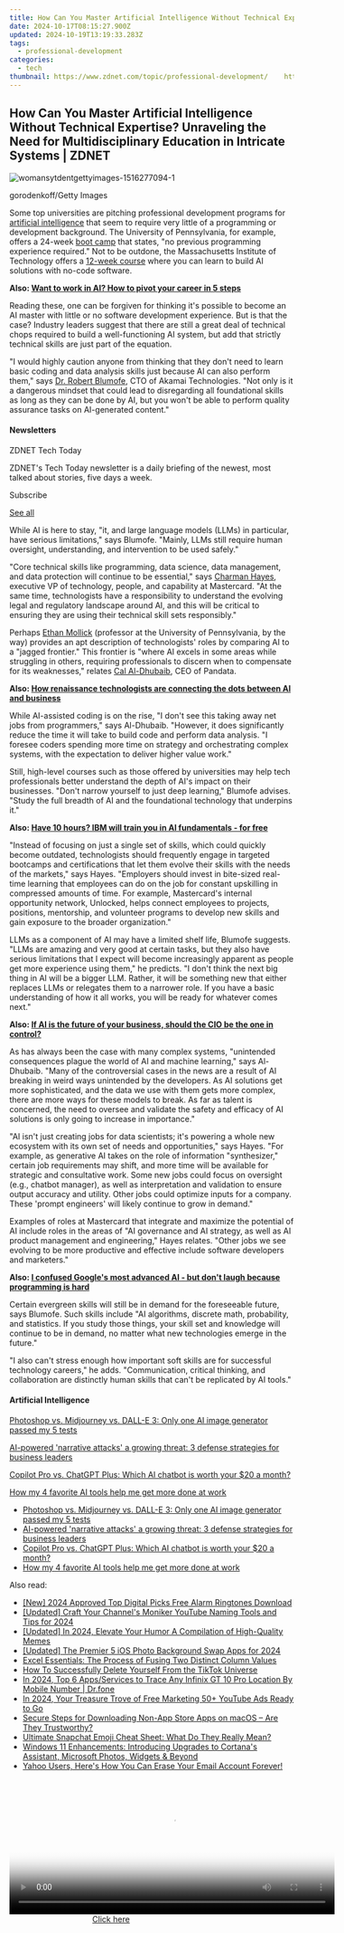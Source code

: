 ```yaml
---
title: How Can You Master Artificial Intelligence Without Technical Expertise? Unraveling the Need for Multidisciplinary Education in Intricate Systems | ZDNET
date: 2024-10-17T08:15:27.900Z
updated: 2024-10-19T13:19:33.283Z
tags:
  - professional-development
categories:
  - tech
thumbnail: https://www.zdnet.com/topic/professional-development/    https://www.zdnet.com/a/img/resize/178d434bcb6aff9607310bf31299383a4cbf1bc1/2024/02/23/9dc72282-bcc7-462d-9db4-e1f985daf53b/womansytdentgettyimages-1516277094-1.jpg?width=170&height=96&fit=crop&auto=webp
---
```


## How Can You Master Artificial Intelligence Without Technical Expertise? Unraveling the Need for Multidisciplinary Education in Intricate Systems | ZDNET

![womansytdentgettyimages-1516277094-1](https://www.zdnet.com/a/img/resize/1b1252c3678db6fb2fb8b3c5aa960ad4afa392ac/2024/02/23/9dc72282-bcc7-462d-9db4-e1f985daf53b/womansytdentgettyimages-1516277094-1.jpg?auto=webp&width=1280)

gorodenkoff/Getty Images

Some top universities are pitching professional development programs for [artificial intelligence](https://www.zdnet.com/article/what-is-ai-heres-everything-you-need-to-know-about-artificial-intelligence/) that seem to require very little of a programming or development background. The University of Pennsylvania, for example, offers a 24-week [boot camp](https://bootcamp.sas.upenn.edu/artificial-intelligence/landing/?s=Google-Unbranded&dki=Learn%20Artificial%20Intelligence%20Online&pkw=career%20artificial%20intelligence&pcrid=685052445264&pmt=e&utm%5Fsource=google&utm%5Fmedium=cpc&utm%5Fcampaign=GGL%7CUNIVERSITY-OF-PENNSYLVANIA%7CSEM%7CArtificial-Intelligence%7C-%7CONL%7CTIER-1%7CALL%7CNBD%7C-%7CCore%7CCareer&utm%5Fterm=career%20artificial%20intelligence&s=google&k=career%20artificial%20intelligence&utm%5Fadgroupid=158539446642&utm%5Flocationphysicalms=9007195&utm%5Fmatchtype=e&utm%5Fnetwork=g&utm%5Fdevice=c&utm%5Fcontent=685052445264&utm%5Fplacement=&gad%5Fsource=1&gclid=CjwKCAiA29auBhBxEiwAnKcSqo1ZoLcoPOEoM-dTm4j3gulOAjZxJeC2dsRKDSn6LVnYX%5FZyZRY7phoCsUQQAvD%5FBwE&gclsrc=aw.ds) that states, "no previous programming experience required." Not to be outdone, the Massachusetts Institute of Technology offers a [12-week course](https://professionalonline2.mit.edu/no-code-artificial-intelligence-machine-learning-online-program?&utm%5Fsource=google&utm%5Fmedium=search&utm%5Fcampaign=NCAIML%5Fint%5FSearch%5FGeneric%5FPhrase%5FUS%5FE&campaign%5Fid=17210902206&adgroup%5Fid=136165136763&ad%5Fid=597155061526&utm%5Ftarget=kwd-2224281969529&Keyword=careers%20in%20ai&placement=&gad%5Fsource=1&gclid=CjwKCAiA29auBhBxEiwAnKcSqolhhkvyuXEHqCa23OT5VZoPXBP3aHLoGbRZjQXuxDMvBT6cNqS25xoCExwQAvD%5FBwE) where you can learn to build AI solutions with no-code software.

**Also: [Want to work in AI? How to pivot your career in 5 steps](https://www.zdnet.com/article/want-to-work-in-ai-how-to-pivot-your-career-in-5-steps/)**

Reading these, one can be forgiven for thinking it's possible to become an AI master with little or no software development experience. But is that the case? Industry leaders suggest that there are still a great deal of technical chops required to build a well-functioning AI system, but add that strictly technical skills are just part of the equation.

"I would highly caution anyone from thinking that they don't need to learn basic coding and data analysis skills just because AI can also perform them," says [Dr. Robert Blumofe](https://www.akamai.com/company/leadership/executive-team/robert-blumofe), CTO of Akamai Technologies. "Not only is it a dangerous mindset that could lead to disregarding all foundational skills as long as they can be done by AI, but you won't be able to perform quality assurance tasks on AI-generated content." 

#### Newsletters

ZDNET Tech Today

ZDNET's Tech Today newsletter is a daily briefing of the newest, most talked about stories, five days a week.

 Subscribe

[See all](https://www.zdnet.com/newsletters/)

While AI is here to stay, "it, and large language models (LLMs) in particular, have serious limitations," says Blumofe. "Mainly, LLMs still require human oversight, understanding, and intervention to be used safely."

"Core technical skills like programming, data science, data management, and data protection will continue to be essential," says [Charman Hayes](https://www.linkedin.com/in/charman-hayes-35750910/), executive VP of technology, people, and capability at Mastercard. "At the same time, technologists have a responsibility to understand the evolving legal and regulatory landscape around AI, and this will be critical to ensuring they are using their technical skill sets responsibly."

Perhaps [Ethan Mollick](https://mgmt.wharton.upenn.edu/profile/emollick/) (professor at the University of Pennsylvania, by the way) provides an apt description of technologists' roles by comparing AI to a "jagged frontier." This frontier is "where AI excels in some areas while struggling in others, requiring professionals to discern when to compensate for its weaknesses," relates [Cal Al-Dhubaib](https://www.linkedin.com/in/dhubaib/), CEO of Pandata. 

**Also: [How renaissance technologists are connecting the dots between AI and business](https://www.zdnet.com/article/how-renaissance-technologists-are-connecting-the-dots-between-ai-and-business/)**

While AI-assisted coding is on the rise, "I don't see this taking away net jobs from programmers," says Al-Dhubaib. "However, it does significantly reduce the time it will take to build code and perform data analysis. "I foresee coders spending more time on strategy and orchestrating complex systems, with the expectation to deliver higher value work."

Still, high-level courses such as those offered by universities may help tech professionals better understand the depth of AI's impact on their businesses. "Don't narrow yourself to just deep learning," Blumofe advises. "Study the full breadth of AI and the foundational technology that underpins it."

**Also: [Have 10 hours? IBM will train you in AI fundamentals - for free](https://www.zdnet.com/article/have-10-hours-ibm-will-train-you-in-ai-fundamentals-for-free/)**

"Instead of focusing on just a single set of skills, which could quickly become outdated, technologists should frequently engage in targeted bootcamps and certifications that let them evolve their skills with the needs of the markets," says Hayes. "Employers should invest in bite-sized real-time learning that employees can do on the job for constant upskilling in compressed amounts of time. For example, Mastercard's internal opportunity network, Unlocked, helps connect employees to projects, positions, mentorship, and volunteer programs to develop new skills and gain exposure to the broader organization." 

LLMs as a component of AI may have a limited shelf life, Blumofe suggests. "LLMs are amazing and very good at certain tasks, but they also have serious limitations that I expect will become increasingly apparent as people get more experience using them," he predicts. "I don't think the next big thing in AI will be a bigger LLM. Rather, it will be something new that either replaces LLMs or relegates them to a narrower role. If you have a basic understanding of how it all works, you will be ready for whatever comes next." 

**Also: [If AI is the future of your business, should the CIO be the one in control?](https://www.zdnet.com/article/if-ai-is-the-future-of-your-business-should-the-cio-be-in-control/)**

As has always been the case with many complex systems, "unintended consequences plague the world of AI and machine learning," says Al-Dhubaib. "Many of the controversial cases in the news are a result of AI breaking in weird ways unintended by the developers. As AI solutions get more sophisticated, and the data we use with them gets more complex, there are more ways for these models to break. As far as talent is concerned, the need to oversee and validate the safety and efficacy of AI solutions is only going to increase in importance." 

"AI isn't just creating jobs for data scientists; it's powering a whole new ecosystem with its own set of needs and opportunities," says Hayes. "For example, as generative AI takes on the role of information "synthesizer," certain job requirements may shift, and more time will be available for strategic and consultative work. Some new jobs could focus on oversight (e.g., chatbot manager), as well as interpretation and validation to ensure output accuracy and utility. Other jobs could optimize inputs for a company. These 'prompt engineers' will likely continue to grow in demand."  
  
Examples of roles at Mastercard that integrate and maximize the potential of AI include roles in the areas of "AI governance and AI strategy, as well as AI product management and engineering," Hayes relates. "Other jobs we see evolving to be more productive and effective include software developers and marketers."

**Also: [I confused Google's most advanced AI - but don't laugh because programming is hard](https://www.zdnet.com/article/i-confused-googles-most-advanced-ai-but-dont-laugh-because-programming-is-hard/)**

Certain evergreen skills will still be in demand for the foreseeable future, says Blumofe. Such skills include "AI algorithms, discrete math, probability, and statistics. If you study those things, your skill set and knowledge will continue to be in demand, no matter what new technologies emerge in the future."   
  
"I also can't stress enough how important soft skills are for successful technology careers," he adds. "Communication, critical thinking, and collaboration are distinctly human skills that can't be replicated by AI tools."

#### Artificial Intelligence

[Photoshop vs. Midjourney vs. DALL-E 3: Only one AI image generator passed my 5 tests](https://www.zdnet.com/article/is-photoshops-new-text-to-image-as-good-as-midjourney-and-dall-e-we-test-it-and-see/ "Photoshop vs. Midjourney vs. DALL-E 3: Only one AI image generator passed my 5 tests")

[AI-powered 'narrative attacks' a growing threat: 3 defense strategies for business leaders](https://www.zdnet.com/article/ai-powered-narrative-attacks-a-growing-threat-3-defense-strategies-for-business-leaders/ "AI-powered 'narrative attacks' a growing threat: 3 defense strategies for business leaders")

[Copilot Pro vs. ChatGPT Plus: Which AI chatbot is worth your $20 a month?](https://www.zdnet.com/article/copilot-pro-vs-chatgpt-plus-which-is-ai-chatbot-is-worth-your-20-a-month/ "Copilot Pro vs. ChatGPT Plus: Which AI chatbot is worth your $20 a month?")

[How my 4 favorite AI tools help me get more done at work](https://www.zdnet.com/article/how-my-4-favorite-ai-tools-help-me-get-more-done-at-work/ "How my 4 favorite AI tools help me get more done at work")

* [Photoshop vs. Midjourney vs. DALL-E 3: Only one AI image generator passed my 5 tests](https://www.zdnet.com/article/is-photoshops-new-text-to-image-as-good-as-midjourney-and-dall-e-we-test-it-and-see/ "Photoshop vs. Midjourney vs. DALL-E 3: Only one AI image generator passed my 5 tests")
* [AI-powered 'narrative attacks' a growing threat: 3 defense strategies for business leaders](https://www.zdnet.com/article/ai-powered-narrative-attacks-a-growing-threat-3-defense-strategies-for-business-leaders/ "AI-powered 'narrative attacks' a growing threat: 3 defense strategies for business leaders")
* [Copilot Pro vs. ChatGPT Plus: Which AI chatbot is worth your $20 a month?](https://www.zdnet.com/article/copilot-pro-vs-chatgpt-plus-which-is-ai-chatbot-is-worth-your-20-a-month/ "Copilot Pro vs. ChatGPT Plus: Which AI chatbot is worth your $20 a month?")
* [How my 4 favorite AI tools help me get more done at work](https://www.zdnet.com/article/how-my-4-favorite-ai-tools-help-me-get-more-done-at-work/ "How my 4 favorite AI tools help me get more done at work")

<ins class="adsbygoogle"
     style="display:block"
     data-ad-format="autorelaxed"
     data-ad-client="ca-pub-7571918770474297"
     data-ad-slot="1223367746"></ins>

<ins class="adsbygoogle"
     style="display:block"
     data-ad-client="ca-pub-7571918770474297"
     data-ad-slot="8358498916"
     data-ad-format="auto"
     data-full-width-responsive="true"></ins>

<span class="atpl-alsoreadstyle">Also read:</span>
<div><ul>
<li><a href="https://fox-http.techidaily.com/new-2024-approved-top-digital-picks-free-alarm-ringtones-download/"><u>[New] 2024 Approved Top Digital Picks Free Alarm Ringtones Download</u></a></li>
<li><a href="https://facebook-record-videos.techidaily.com/updated-craft-your-channels-moniker-youtube-naming-tools-and-tips-for-2024/"><u>[Updated] Craft Your Channel's Moniker YouTube Naming Tools and Tips for 2024</u></a></li>
<li><a href="https://fox-http.techidaily.com/updated-in-2024-elevate-your-humor-a-compilation-of-high-quality-memes/"><u>[Updated] In 2024, Elevate Your Humor A Compilation of High-Quality Memes</u></a></li>
<li><a href="https://fox-access.techidaily.com/updated-the-premier-5-ios-photo-background-swap-apps-for-2024/"><u>[Updated] The Premier 5 iOS Photo Background Swap Apps for 2024</u></a></li>
<li><a href="https://techno-recovery.techidaily.com/excel-essentials-the-process-of-fusing-two-distinct-column-values/"><u>Excel Essentials: The Process of Fusing Two Distinct Column Values</u></a></li>
<li><a href="https://techno-recovery.techidaily.com/how-to-successfully-delete-yourself-from-the-tiktok-universe/"><u>How To Successfully Delete Yourself From the TikTok Universe</u></a></li>
<li><a href="https://android-location-track.techidaily.com/in-2024-top-6-appsservices-to-trace-any-infinix-gt-10-pro-location-by-mobile-number-drfone-by-drfone-virtual-android/"><u>In 2024, Top 6 Apps/Services to Trace Any Infinix GT 10 Pro Location By Mobile Number | Dr.fone</u></a></li>
<li><a href="https://facebook-video-share.techidaily.com/in-2024-your-treasure-trove-of-free-marketing-50plus-youtube-ads-ready-to-go/"><u>In 2024, Your Treasure Trove of Free Marketing 50+ YouTube Ads Ready to Go</u></a></li>
<li><a href="https://blog-min.techidaily.com/secure-steps-for-downloading-non-app-store-apps-on-macos-are-they-trustworthy/"><u>Secure Steps for Downloading Non-App Store Apps on macOS – Are They Trustworthy?</u></a></li>
<li><a href="https://techno-recovery.techidaily.com/ultimate-snapchat-emoji-cheat-sheet-what-do-they-really-mean/"><u>Ultimate Snapchat Emoji Cheat Sheet: What Do They Really Mean?</u></a></li>
<li><a href="https://win-dash.techidaily.com/windows-11-enhancements-introducing-upgrades-to-cortanas-assistant-microsoft-photos-widgets-and-beyond/"><u>Windows 11 Enhancements: Introducing Upgrades to Cortana's Assistant, Microsoft Photos, Widgets & Beyond</u></a></li>
<li><a href="https://techno-recovery.techidaily.com/1722886308949-yahoo-users-heres-how-you-can-erase-your-email-account-forever/"><u>Yahoo Users, Here's How You Can Erase Your Email Account Forever!</u></a></li>
</ul></div>

<!-- affiliate ads begin -->
<span id="1983475">
					<video width="576" height="240" style="cursor:pointer"
           poster="//a.impactradius-go.com/display-clicktoplayimage/1983475.png"
           onclick="if(!this.playClicked){this.play();this.setAttribute('controls',true);this.playClicked=true;}">
	   <source src="//a.impactradius-go.com/display-ad/22993-1983475">
	   <img src="//a.impactradius-go.com/display-clicktoplayimage/1983475.png" style="border: none; height: 100%; width: 100%; object-fit: contain">
	</video>
	<div style="width:360px;text-align:center"><a href="javascript:window.open(decodeURIComponent('https%3A%2F%2Fhomestyler.sjv.io%2Fc%2F5597632%2F1983475%2F22993'), '_blank');void(0);">Click here</a></div>
</span>
<img height="0" width="0" src="https://imp.pxf.io/i/5597632/1983475/22993" style="position:absolute;visibility:hidden;" border="0" />
<!-- affiliate ads end -->

